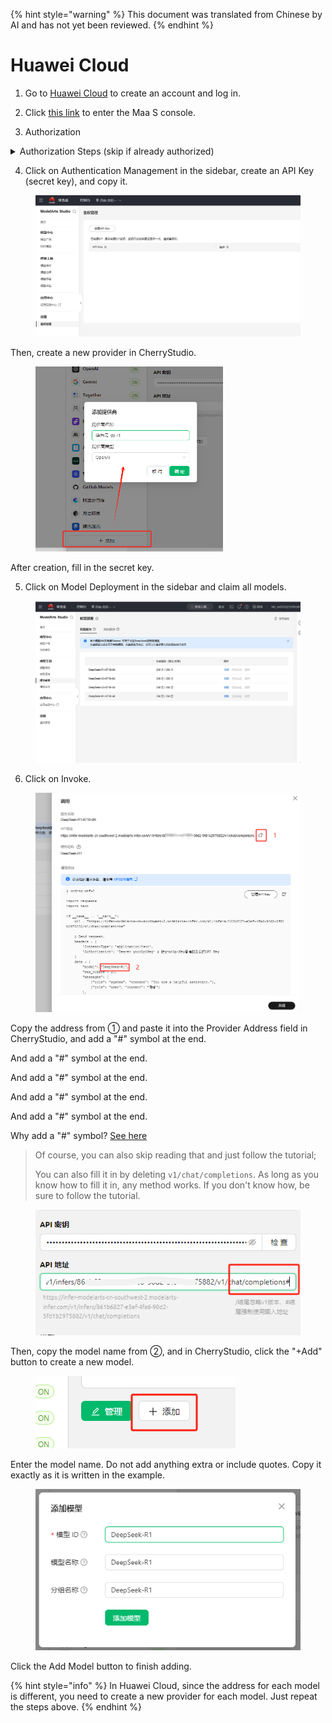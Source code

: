 
{% hint style="warning" %}
This document was translated from Chinese by AI and has not yet been reviewed.
{% endhint %}

# Huawei Cloud

1.  Go to [Huawei Cloud](https://auth.huaweicloud.com/authui/login) to create an account and log in.

2.  Click [this link](https://console.huaweicloud.com/modelarts/?region=cn-southwest-2#/model-studio/homepage) to enter the Maa S console.

3.  Authorization

<details>

<summary>Authorization Steps (skip if already authorized)</summary>

1.  After entering the link page from step (2), follow the prompts to go to the authorization page (Click IAM Sub-user → New Delegation → Normal User).

![](<../../.gitbook/assets/image (49).png>)

2.  After clicking create, return to the link page from step (2).
3.  You will be prompted with 'Insufficient access permissions'. Click the "Click here" in the prompt.
4.  Append existing authorizations and confirm.

![](<../../.gitbook/assets/image (50).png>)

&#x20;Note: This method is suitable for beginners. You don't need to read too much content, just click according to the prompts. If you can successfully authorize in one go using your own method, feel free to do so.

</details>

4.  Click on Authentication Management in the sidebar, create an API Key (secret key), and copy it.

<figure><img src="../../.gitbook/assets/微信截图_20250214034650.png" alt=""><figcaption></figcaption></figure>

Then, create a new provider in CherryStudio.

<figure><img src="../../.gitbook/assets/image (1) (2).png" alt="" width="300"><figcaption></figcaption></figure>

After creation, fill in the secret key.

5.  Click on Model Deployment in the sidebar and claim all models.

<figure><img src="../../.gitbook/assets/微信截图_20250214034751.png" alt=""><figcaption></figcaption></figure>

6.  Click on Invoke.

<figure><img src="../../.gitbook/assets/image (1) (2) (1).png" alt=""><figcaption></figcaption></figure>

Copy the address from ① and paste it into the Provider Address field in CherryStudio, and add a "#" symbol at the end.

And add a "#" symbol at the end.

And add a "#" symbol at the end.

And add a "#" symbol at the end.

And add a "#" symbol at the end.

Why add a "#" symbol? [See here](https://docs.cherry-ai.com/cherrystudio/preview/settings/providers#api-di-zhi)

> Of course, you can also skip reading that and just follow the tutorial;
>
> You can also fill it in by deleting `v1/chat/completions`. As long as you know how to fill it in, any method works. If you don't know how, be sure to follow the tutorial.

<figure><img src="../../.gitbook/assets/image (2) (3).png" alt=""><figcaption></figcaption></figure>

Then, copy the model name from ②, and in CherryStudio, click the "+Add" button to create a new model.

<figure><img src="../../.gitbook/assets/image (4) (3).png" alt=""><figcaption></figcaption></figure>

Enter the model name. Do not add anything extra or include quotes. Copy it exactly as it is written in the example.

<figure><img src="../../.gitbook/assets/image (3) (3).png" alt=""><figcaption></figcaption></figure>

Click the Add Model button to finish adding.

{% hint style="info" %}
In Huawei Cloud, since the address for each model is different, you need to create a new provider for each model. Just repeat the steps above.
{% endhint %}